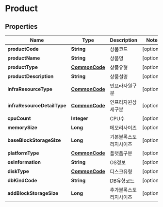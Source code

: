 
# Product

## Properties
Name | Type | Description | Notes
------------ | ------------- | ------------- | -------------
**productCode** | **String** | 상품코드 |  [optional]
**productName** | **String** | 상품명 |  [optional]
**productType** | [**CommonCode**](CommonCode.md) | 상품유형 |  [optional]
**productDescription** | **String** | 상품설명 |  [optional]
**infraResourceType** | [**CommonCode**](CommonCode.md) | 인프라자원구분 |  [optional]
**infraResourceDetailType** | [**CommonCode**](CommonCode.md) | 인프라자원상세구분 |  [optional]
**cpuCount** | **Integer** | CPU수 |  [optional]
**memorySize** | **Long** | 메모리사이즈 |  [optional]
**baseBlockStorageSize** | **Long** | 기본블록스토리지사이즈 |  [optional]
**platformType** | [**CommonCode**](CommonCode.md) | 플랫폼구분 |  [optional]
**osInformation** | **String** | OS정보 |  [optional]
**diskType** | [**CommonCode**](CommonCode.md) | 디스크유형 |  [optional]
**dbKindCode** | **String** | DB유형코드 |  [optional]
**addBlockStorageSize** | **Long** | 추가블록스토리지사이즈 |  [optional]



